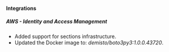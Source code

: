 
#### Integrations
##### AWS - Identity and Access Management
- Added support for sections infrastructure.
- Updated the Docker image to: *demisto/boto3py3:1.0.0.43720*.
